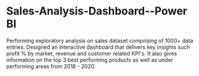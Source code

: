 # Sales-Analysis-Dashboard--Power BI
Performing exploratory analysis on sales dataset comprising of 1000+ data entries. 
Designed an interactive dashboard that delivers key insights such profit % by market, revenue and customer related KPI's. It also gives information on the top 3 best performing products as well as under performing areas from 2018 - 2020.
